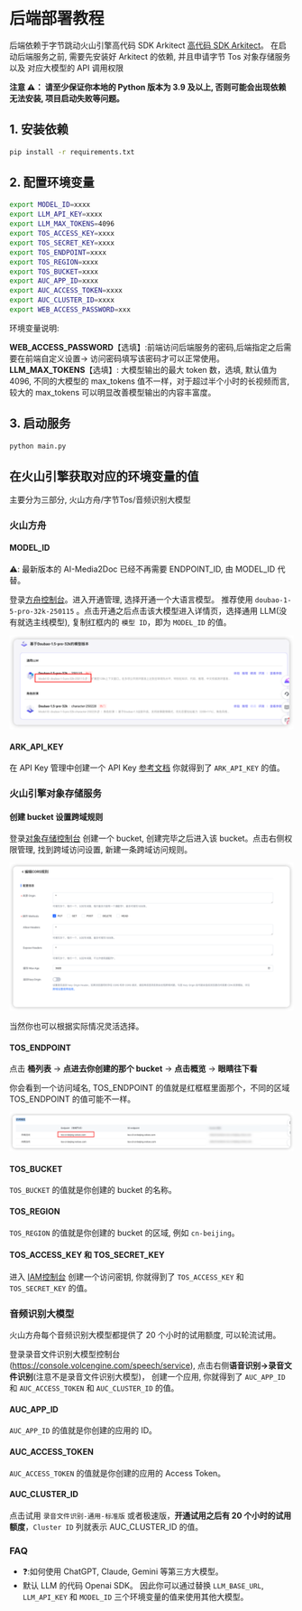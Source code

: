 # 后端部署教程

后端依赖于字节跳动火山引擎高代码 SDK Arkitect [高代码 SDK Arkitect](https://github.com/volcengine/ai-app-lab/blob/main/arkitect/README.md)。 
在启动后端服务之前, 需要先安装好 Arkitect 的依赖, 并且申请字节 Tos 对象存储服务 以及 对应大模型的 API 调用权限

**注意 ⚠️： 请至少保证你本地的 Python 版本为 3.9 及以上, 否则可能会出现依赖无法安装, 项目启动失败等问题。**

## 1. 安装依赖
```bash
pip install -r requirements.txt
```

## 2. 配置环境变量


```bash
export MODEL_ID=xxxx
export LLM_API_KEY=xxxx
export LLM_MAX_TOKENS=4096
export TOS_ACCESS_KEY=xxxx
export TOS_SECRET_KEY=xxxx
export TOS_ENDPOINT=xxxx
export TOS_REGION=xxxx
export TOS_BUCKET=xxxx
export AUC_APP_ID=xxxx
export AUC_ACCESS_TOKEN=xxxx
export AUC_CLUSTER_ID=xxxx 
export WEB_ACCESS_PASSWORD=xxx
```
环境变量说明:

**WEB_ACCESS_PASSWORD**【选填】:前端访问后端服务的密码,后端指定之后需要在前端自定义设置-> 访问密码填写该密码才可以正常使用。
**LLM_MAX_TOKENS**【选填】: 大模型输出的最大 token 数，选填, 默认值为 4096, 不同的大模型的 max_tokens 值不一样，对于超过半个小时的长视频而言, 较大的 max_tokens 可以明显改善模型输出的内容丰富度。

## 3. 启动服务
```bash
python main.py
```

## 在火山引擎获取对应的环境变量的值
主要分为三部分, 火山方舟/字节Tos/音频识别大模型

### 火山方舟
#### MODEL_ID

⚠️: 最新版本的 AI-Media2Doc 已经不再需要 ENDPOINT_ID, 由 MODEL_ID 代替。

登录[方舟控制台](https://console.volcengine.com/ark/region:ark+cn-beijing/openManagement?projectName=default)。进入开通管理, 选择开通一个大语言模型。
推荐使用 `doubao-1-5-pro-32k-250115` 。点击开通之后点击该大模型进入详情页，选择通用 LLM(没有就选主线模型), 复制红框内的 `模型 ID`，即为 `MODEL_ID` 的值。


<p>
<img src="../docs/images/model_id.png" alt="model id">
</p>



#### ARK_API_KEY
在 API Key 管理中创建一个 API Key [参考文档](https://www.volcengine.com/docs/82379/1399008#_3-%E5%88%9B%E5%BB%BAAPIKey) 你就得到了 `ARK_API_KEY` 的值。

### 火山引擎对象存储服务
#### 创建 bucket 设置跨域规则
登录[对象存储控制台](https://console.volcengine.com/tos) 创建一个 bucket, 创建完毕之后进入该 bucket。点击右侧权限管理, 找到跨域访问设置, 新建一条跨域访问规则。
<p>
<img src="../docs/images/cors.png" alt="tos access key">
</p>
当然你也可以根据实际情况灵活选择。

#### TOS_ENDPOINT
点击 **桶列表** -> **点进去你创建的那个 bucket** -> **点击概览** -> **眼睛往下看**

你会看到一个访问域名, TOS_ENDPOINT 的值就是红框框里面那个，不同的区域 TOS_ENDPOINT 的值可能不一样。
<p>
<img src="../docs/images/tos_endpoint.png" alt="tos access key">
</p>


#### TOS_BUCKET
`TOS_BUCKET` 的值就是你创建的 bucket 的名称。

#### TOS_REGION
`TOS_REGION` 的值就是你创建的 bucket 的区域, 例如 `cn-beijing`。


#### TOS_ACCESS_KEY 和 TOS_SECRET_KEY
进入 [IAM控制台](https://console.volcengine.com/iam/keymanage) 创建一个访问密钥,
你就得到了 `TOS_ACCESS_KEY` 和 `TOS_SECRET_KEY` 的值。


### 音频识别大模型

火山方舟每个音频识别大模型都提供了 20 个小时的试用额度, 可以轮流试用。

登录录音文件识别大模型控制台(https://console.volcengine.com/speech/service), 点击右侧**语音识别->录音文件识别**(注意不是录音文件识别大模型)， 创建一个应用, 你就得到了 `AUC_APP_ID` 和 `AUC_ACCESS_TOKEN` 和 `AUC_CLUSTER_ID` 的值。


#### AUC_APP_ID
`AUC_APP_ID` 的值就是你创建的应用的 ID。

#### AUC_ACCESS_TOKEN
`AUC_ACCESS_TOKEN` 的值就是你创建的应用的 Access Token。


#### AUC_CLUSTER_ID
点击试用 `录音文件识别-通用-标准版` 或者极速版，**开通试用之后有 20 个小时的试用额度**，`Cluster ID` 列就表示 AUC_CLUSTER_ID 的值。



### FAQ
- ❓:如何使用 ChatGPT, Claude, Gemini 等第三方大模型。
-  默认 LLM 的代码 Openai SDK。 因此你可以通过替换 `LLM_BASE_URL`, `LLM_API_KEY` 和 `MODEL_ID` 三个环境变量的值来使用其他大模型。







